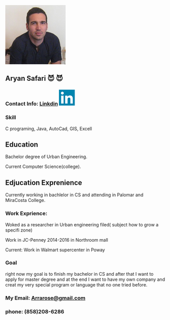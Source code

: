  
![Image of Yaktocat](ar2.jpg)

## Aryan Safari  :smiling_imp: :smiling_imp:

### Contact Info: [Linkdin](https://www.linkedin.com/in/aryan-safari-b014b985/)  ![Image of Yaktocat](linkedin.png)

### Skill
C programing, Java, AutoCad, GIS, Excell

## Education

Bachelor degree of Urban Engineering.

Current Computer Science(college).


## Edjucation Exprenience
Currently working in bachlelor in CS and attending in Palomar and MiraCosta College.
### Work Exprience: 
Woked as a researcher in Urban engineering filed( subject how to grow a specifi zone)

Work in JC-Penney 2014-2016 in Northroom mall 

Current: Work in Walmart supercenter in Poway

### Goal
right now my goal is to finish my bachelor in CS and after that I want to apply for master degree and at the end I want to have my own company and creat my very special program or language that no one tried before.

### My Email: Arrarose@gmail.com
### phone: (858)208-6286
